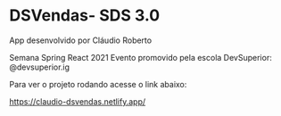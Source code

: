 # DSVendas- SDS 3.0

App desenvolvido por Cláudio Roberto

Semana Spring React 2021
Evento promovido pela escola DevSuperior: @devsuperior.ig

Para ver o projeto rodando acesse o link abaixo:

https://claudio-dsvendas.netlify.app/
